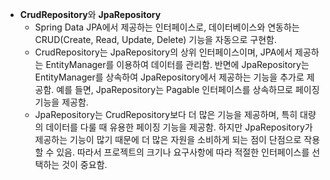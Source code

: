 - **CrudRepository**와 **JpaRepository**
    - Spring Data JPA에서 제공하는 인터페이스로, 데이터베이스와 연동하는 CRUD(Create, Read, Update, Delete) 기능을 자동으로 구현함.
    - CrudRepository는 JpaRepository의 상위 인터페이스이며, JPA에서 제공하는 EntityManager를 이용하여 데이터를 관리함. 반면에 JpaRepository는 EntityManager를 상속하여 JpaRepository에서 제공하는 기능을 추가로 제공함. 예를 들면, JpaRepository는 Pagable 인터페이스를 상속하므로 페이징 기능을 제공함.
    - JpaRepository는 CrudRepository보다 더 많은 기능을 제공하며, 특히 대량의 데이터를 다룰 때 유용한 페이징 기능을 제공함. 하지만 JpaRepository가 제공하는 기능이 많기 때문에 더 많은 자원을 소비하게 되는 점이 단점으로 작용할 수 있음. 따라서 프로젝트의 크기나 요구사항에 따라 적절한 인터페이스를 선택하는 것이 중요함.